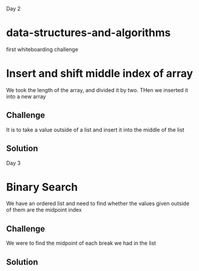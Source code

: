 Day 2

# data-structures-and-algorithms
first whiteboarding challenge

# Insert and shift middle index of array
We took the length of the array, and divided it by two. THen we inserted it into a new array

## Challenge
It is to take a value outside of a list and insert it into the middle of the list

## Solution
<!-- Embedded whiteboard image -->

Day 3

# Binary Search
We have an ordered list and need to find whether the values given outside of them are the midpoint index 

## Challenge
We were to find the midpoint of each break we had in the list
## Solution
<!-- Embedded whiteboard image -->
